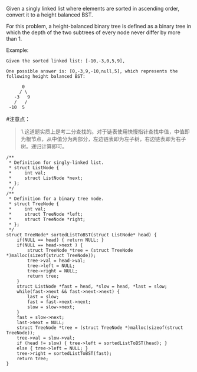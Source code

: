 Given a singly linked list where elements are sorted in ascending order, convert it to a height balanced BST.

For this problem, a height-balanced binary tree is defined as a binary tree in which the depth of the two subtrees of every node never differ by more than 1.

Example:

	Given the sorted linked list: [-10,-3,0,5,9],
	
	One possible answer is: [0,-3,9,-10,null,5], which represents the following height balanced BST:
	
	      0
	     / \ 
	   -3   9
	   /   /
	 -10  5


#注意点：
>1.这道题实质上是考二分查找的。对于链表使用快慢指针查找中值，中值即为根节点，从中值分为两部分，左边链表即为左子树，右边链表即为右子树。递归计算即可。


	/**
	 * Definition for singly-linked list.
	 * struct ListNode {
	 *     int val;
	 *     struct ListNode *next;
	 * };
	 */
	/**
	 * Definition for a binary tree node.
	 * struct TreeNode {
	 *     int val;
	 *     struct TreeNode *left;
	 *     struct TreeNode *right;
	 * };
	 */
	struct TreeNode* sortedListToBST(struct ListNode* head) {
	    if(NULL == head) { return NULL; }
	    if(NULL == head->next ) {
	        struct TreeNode *tree = (struct TreeNode *)malloc(sizeof(struct TreeNode));
	        tree->val = head->val;
	        tree->left = NULL;
	        tree->right = NULL;
	        return tree;
	    }
	    struct ListNode *fast = head, *slow = head, *last = slow;
	    while(fast->next && fast->next->next) {
	        last = slow;
	        fast = fast->next->next;
	        slow = slow->next;
	    }
	    fast = slow->next;
	    last->next = NULL;
	    struct TreeNode *tree = (struct TreeNode *)malloc(sizeof(struct TreeNode));
	    tree->val = slow->val;
	    if (head != slow) { tree->left = sortedListToBST(head); }
	    else { tree->left = NULL; }
	    tree->right = sortedListToBST(fast);
	    return tree;
	}